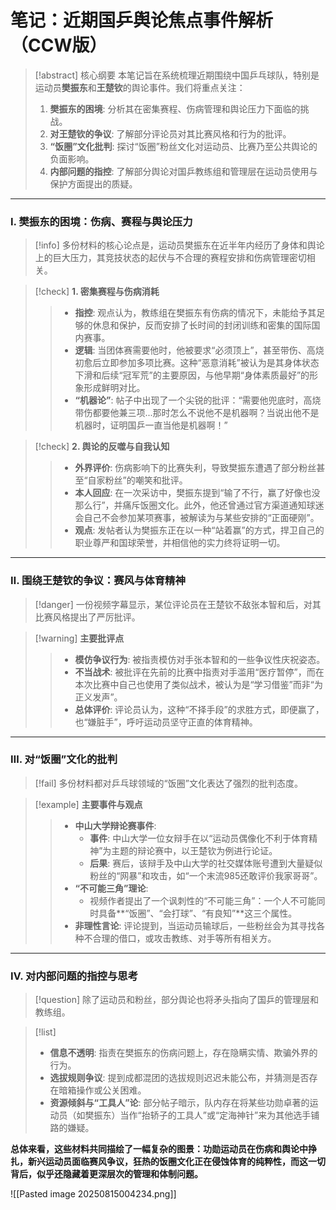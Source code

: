 # 笔记：近期国乒舆论焦点事件解析（CCW版）

> [!abstract] 核心纲要
> 本笔记旨在系统梳理近期围绕中国乒乓球队，特别是运动员**樊振东**和**王楚钦**的舆论事件。我们将重点关注：
> 1.  **樊振东的困境**: 分析其在密集赛程、伤病管理和舆论压力下面临的挑战。
> 2.  **对王楚钦的争议**: 了解部分评论员对其比赛风格和行为的批评。
> 3.  **“饭圈”文化批判**: 探讨“饭圈”粉丝文化对运动员、比赛乃至公共舆论的负面影响。
> 4.  **内部问题的指控**: 了解部分舆论对国乒教练组和管理层在运动员使用与保护方面提出的质疑。

---

### Ⅰ. 樊振东的困境：伤病、赛程与舆论压力

> [!info]
> 多份材料的核心论点是，运动员樊振东在近半年内经历了身体和舆论上的巨大压力，其竞技状态的起伏与不合理的赛程安排和伤病管理密切相关。

> [!check] **1. 密集赛程与伤病消耗**
> > - **指控**: 观点认为，教练组在樊振东有伤病的情况下，未能给予其足够的休息和保护，反而安排了长时间的封闭训练和密集的国际国内赛事。
> > - **逻辑**: 当团体赛需要他时，他被要求“必须顶上”，甚至带伤、高烧初愈后立即参加多项比赛。这种“恶意消耗”被认为是其身体状态下滑和后续“冠军荒”的主要原因，与他早期“身体素质最好”的形象形成鲜明对比。
> > - **“机器论”**: 帖子中出现了一个尖锐的批评：“需要他兜底时，高烧带伤都要他兼三项...那时怎么不说他不是机器啊？当说出他不是机器时，证明国乒一直当他是机器啊！”

> [!check] **2. 舆论的反噬与自我认知**
> > - **外界评价**: 伤病影响下的比赛失利，导致樊振东遭遇了部分粉丝甚至“自家粉丝”的嘲笑和批评。
> > - **本人回应**: 在一次采访中，樊振东提到“输了不行，赢了好像也没那么行”，并痛斥饭圈文化。此外，他还曾通过官方渠道通知球迷会自己不会参加某项赛事，被解读为与某些安排的“正面硬刚”。
> > - **观点**: 发帖者认为樊振东正在以一种“站着赢”的方式，捍卫自己的职业尊严和国球荣誉，并相信他的实力终将证明一切。

---

### Ⅱ. 围绕王楚钦的争议：赛风与体育精神

> [!danger]
> 一份视频字幕显示，某位评论员在王楚钦不敌张本智和后，对其比赛风格提出了严厉批评。

> [!warning] **主要批评点**
> > - **模仿争议行为**: 被指责模仿对手张本智和的一些争议性庆祝姿态。
> > - **不当战术**: 被批评在先前的比赛中指责对手滥用“医疗暂停”，而在本次比赛中自己也使用了类似战术，被认为是“学习借鉴”而非“为正义发声”。
> > - **总体评价**: 评论员认为，这种“不择手段”的求胜方式，即便赢了，也“嫌脏手”，呼吁运动员坚守正直的体育精神。

---

### Ⅲ. 对“饭圈”文化的批判

> [!fail]
> 多份材料都对乒乓球领域的“饭圈”文化表达了强烈的批判态度。

> [!example] **主要事件与观点**
> > - **中山大学辩论赛事件**:
> >   - **事件**: 中山大学一位女辩手在以“运动员偶像化不利于体育精神”为主题的辩论赛中，以王楚钦为例进行论证。
> >   - **后果**: 赛后，该辩手及中山大学的社交媒体账号遭到大量疑似粉丝的“网暴”和攻击，如“一个末流985还敢评价我家哥哥”。
> > - **“不可能三角”理论**:
> >   - 视频作者提出了一个讽刺性的“不可能三角”：一个人不可能同时具备**“饭圈”、“会打球”、“有良知”**这三个属性。
> > - **非理性言论**: 评论提到，当运动员输球后，一些粉丝会为其寻找各种不合理的借口，或攻击教练、对手等所有相关方。

---

### Ⅳ. 对内部问题的指控与思考

> [!question]
> 除了运动员和粉丝，部分舆论也将矛头指向了国乒的管理层和教练组。

> [!list]
> - **信息不透明**: 指责在樊振东的伤病问题上，存在隐瞒实情、欺骗外界的行为。
> - **选拔规则争议**: 提到成都混团的选拔规则迟迟未能公布，并猜测是否存在暗箱操作或公关困难。
> - **资源倾斜与“工具人”论**: 部分帖子暗示，队内存在将某些功勋卓著的运动员（如樊振东）当作“抬轿子的工具人”或“定海神针”来为其他选手铺路的嫌疑。

**总体来看，这些材料共同描绘了一幅复杂的图景：功勋运动员在伤病和舆论中挣扎，新兴运动员面临赛风争议，狂热的饭圈文化正在侵蚀体育的纯粹性，而这一切背后，似乎还隐藏着更深层次的管理和体制问题。**

![[Pasted image 20250815004234.png]]